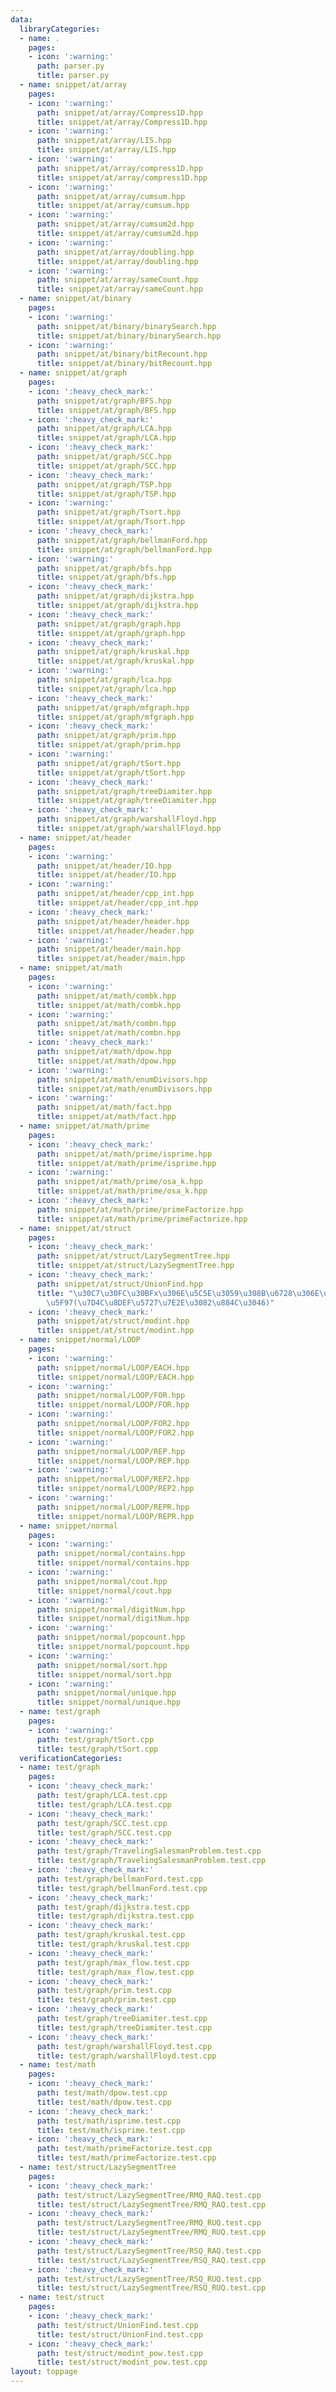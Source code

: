 ```yaml
---
data:
  libraryCategories:
  - name: .
    pages:
    - icon: ':warning:'
      path: parser.py
      title: parser.py
  - name: snippet/at/array
    pages:
    - icon: ':warning:'
      path: snippet/at/array/Compress1D.hpp
      title: snippet/at/array/Compress1D.hpp
    - icon: ':warning:'
      path: snippet/at/array/LIS.hpp
      title: snippet/at/array/LIS.hpp
    - icon: ':warning:'
      path: snippet/at/array/compress1D.hpp
      title: snippet/at/array/compress1D.hpp
    - icon: ':warning:'
      path: snippet/at/array/cumsum.hpp
      title: snippet/at/array/cumsum.hpp
    - icon: ':warning:'
      path: snippet/at/array/cumsum2d.hpp
      title: snippet/at/array/cumsum2d.hpp
    - icon: ':warning:'
      path: snippet/at/array/doubling.hpp
      title: snippet/at/array/doubling.hpp
    - icon: ':warning:'
      path: snippet/at/array/sameCount.hpp
      title: snippet/at/array/sameCount.hpp
  - name: snippet/at/binary
    pages:
    - icon: ':warning:'
      path: snippet/at/binary/binarySearch.hpp
      title: snippet/at/binary/binarySearch.hpp
    - icon: ':warning:'
      path: snippet/at/binary/bitRecount.hpp
      title: snippet/at/binary/bitRecount.hpp
  - name: snippet/at/graph
    pages:
    - icon: ':heavy_check_mark:'
      path: snippet/at/graph/BFS.hpp
      title: snippet/at/graph/BFS.hpp
    - icon: ':heavy_check_mark:'
      path: snippet/at/graph/LCA.hpp
      title: snippet/at/graph/LCA.hpp
    - icon: ':heavy_check_mark:'
      path: snippet/at/graph/SCC.hpp
      title: snippet/at/graph/SCC.hpp
    - icon: ':heavy_check_mark:'
      path: snippet/at/graph/TSP.hpp
      title: snippet/at/graph/TSP.hpp
    - icon: ':warning:'
      path: snippet/at/graph/Tsort.hpp
      title: snippet/at/graph/Tsort.hpp
    - icon: ':heavy_check_mark:'
      path: snippet/at/graph/bellmanFord.hpp
      title: snippet/at/graph/bellmanFord.hpp
    - icon: ':warning:'
      path: snippet/at/graph/bfs.hpp
      title: snippet/at/graph/bfs.hpp
    - icon: ':heavy_check_mark:'
      path: snippet/at/graph/dijkstra.hpp
      title: snippet/at/graph/dijkstra.hpp
    - icon: ':heavy_check_mark:'
      path: snippet/at/graph/graph.hpp
      title: snippet/at/graph/graph.hpp
    - icon: ':heavy_check_mark:'
      path: snippet/at/graph/kruskal.hpp
      title: snippet/at/graph/kruskal.hpp
    - icon: ':warning:'
      path: snippet/at/graph/lca.hpp
      title: snippet/at/graph/lca.hpp
    - icon: ':heavy_check_mark:'
      path: snippet/at/graph/mfgraph.hpp
      title: snippet/at/graph/mfgraph.hpp
    - icon: ':heavy_check_mark:'
      path: snippet/at/graph/prim.hpp
      title: snippet/at/graph/prim.hpp
    - icon: ':warning:'
      path: snippet/at/graph/tSort.hpp
      title: snippet/at/graph/tSort.hpp
    - icon: ':heavy_check_mark:'
      path: snippet/at/graph/treeDiamiter.hpp
      title: snippet/at/graph/treeDiamiter.hpp
    - icon: ':heavy_check_mark:'
      path: snippet/at/graph/warshallFloyd.hpp
      title: snippet/at/graph/warshallFloyd.hpp
  - name: snippet/at/header
    pages:
    - icon: ':warning:'
      path: snippet/at/header/IO.hpp
      title: snippet/at/header/IO.hpp
    - icon: ':warning:'
      path: snippet/at/header/cpp_int.hpp
      title: snippet/at/header/cpp_int.hpp
    - icon: ':heavy_check_mark:'
      path: snippet/at/header/header.hpp
      title: snippet/at/header/header.hpp
    - icon: ':warning:'
      path: snippet/at/header/main.hpp
      title: snippet/at/header/main.hpp
  - name: snippet/at/math
    pages:
    - icon: ':warning:'
      path: snippet/at/math/combk.hpp
      title: snippet/at/math/combk.hpp
    - icon: ':warning:'
      path: snippet/at/math/combn.hpp
      title: snippet/at/math/combn.hpp
    - icon: ':heavy_check_mark:'
      path: snippet/at/math/dpow.hpp
      title: snippet/at/math/dpow.hpp
    - icon: ':warning:'
      path: snippet/at/math/enumDivisors.hpp
      title: snippet/at/math/enumDivisors.hpp
    - icon: ':warning:'
      path: snippet/at/math/fact.hpp
      title: snippet/at/math/fact.hpp
  - name: snippet/at/math/prime
    pages:
    - icon: ':heavy_check_mark:'
      path: snippet/at/math/prime/isprime.hpp
      title: snippet/at/math/prime/isprime.hpp
    - icon: ':warning:'
      path: snippet/at/math/prime/osa_k.hpp
      title: snippet/at/math/prime/osa_k.hpp
    - icon: ':heavy_check_mark:'
      path: snippet/at/math/prime/primeFactorize.hpp
      title: snippet/at/math/prime/primeFactorize.hpp
  - name: snippet/at/struct
    pages:
    - icon: ':heavy_check_mark:'
      path: snippet/at/struct/LazySegmentTree.hpp
      title: snippet/at/struct/LazySegmentTree.hpp
    - icon: ':heavy_check_mark:'
      path: snippet/at/struct/UnionFind.hpp
      title: "\u30C7\u30FC\u30BFx\u306E\u5C5E\u3059\u308B\u6728\u306E\u6839\u3092\u53D6\
        \u5F97(\u7D4C\u8DEF\u5727\u7E2E\u3082\u884C\u3046)"
    - icon: ':heavy_check_mark:'
      path: snippet/at/struct/modint.hpp
      title: snippet/at/struct/modint.hpp
  - name: snippet/normal/LOOP
    pages:
    - icon: ':warning:'
      path: snippet/normal/LOOP/EACH.hpp
      title: snippet/normal/LOOP/EACH.hpp
    - icon: ':warning:'
      path: snippet/normal/LOOP/FOR.hpp
      title: snippet/normal/LOOP/FOR.hpp
    - icon: ':warning:'
      path: snippet/normal/LOOP/FOR2.hpp
      title: snippet/normal/LOOP/FOR2.hpp
    - icon: ':warning:'
      path: snippet/normal/LOOP/REP.hpp
      title: snippet/normal/LOOP/REP.hpp
    - icon: ':warning:'
      path: snippet/normal/LOOP/REP2.hpp
      title: snippet/normal/LOOP/REP2.hpp
    - icon: ':warning:'
      path: snippet/normal/LOOP/REPR.hpp
      title: snippet/normal/LOOP/REPR.hpp
  - name: snippet/normal
    pages:
    - icon: ':warning:'
      path: snippet/normal/contains.hpp
      title: snippet/normal/contains.hpp
    - icon: ':warning:'
      path: snippet/normal/cout.hpp
      title: snippet/normal/cout.hpp
    - icon: ':warning:'
      path: snippet/normal/digitNum.hpp
      title: snippet/normal/digitNum.hpp
    - icon: ':warning:'
      path: snippet/normal/popcount.hpp
      title: snippet/normal/popcount.hpp
    - icon: ':warning:'
      path: snippet/normal/sort.hpp
      title: snippet/normal/sort.hpp
    - icon: ':warning:'
      path: snippet/normal/unique.hpp
      title: snippet/normal/unique.hpp
  - name: test/graph
    pages:
    - icon: ':warning:'
      path: test/graph/tSort.cpp
      title: test/graph/tSort.cpp
  verificationCategories:
  - name: test/graph
    pages:
    - icon: ':heavy_check_mark:'
      path: test/graph/LCA.test.cpp
      title: test/graph/LCA.test.cpp
    - icon: ':heavy_check_mark:'
      path: test/graph/SCC.test.cpp
      title: test/graph/SCC.test.cpp
    - icon: ':heavy_check_mark:'
      path: test/graph/TravelingSalesmanProblem.test.cpp
      title: test/graph/TravelingSalesmanProblem.test.cpp
    - icon: ':heavy_check_mark:'
      path: test/graph/bellmanFord.test.cpp
      title: test/graph/bellmanFord.test.cpp
    - icon: ':heavy_check_mark:'
      path: test/graph/dijkstra.test.cpp
      title: test/graph/dijkstra.test.cpp
    - icon: ':heavy_check_mark:'
      path: test/graph/kruskal.test.cpp
      title: test/graph/kruskal.test.cpp
    - icon: ':heavy_check_mark:'
      path: test/graph/max_flow.test.cpp
      title: test/graph/max_flow.test.cpp
    - icon: ':heavy_check_mark:'
      path: test/graph/prim.test.cpp
      title: test/graph/prim.test.cpp
    - icon: ':heavy_check_mark:'
      path: test/graph/treeDiamiter.test.cpp
      title: test/graph/treeDiamiter.test.cpp
    - icon: ':heavy_check_mark:'
      path: test/graph/warshallFloyd.test.cpp
      title: test/graph/warshallFloyd.test.cpp
  - name: test/math
    pages:
    - icon: ':heavy_check_mark:'
      path: test/math/dpow.test.cpp
      title: test/math/dpow.test.cpp
    - icon: ':heavy_check_mark:'
      path: test/math/isprime.test.cpp
      title: test/math/isprime.test.cpp
    - icon: ':heavy_check_mark:'
      path: test/math/primeFactorize.test.cpp
      title: test/math/primeFactorize.test.cpp
  - name: test/struct/LazySegmentTree
    pages:
    - icon: ':heavy_check_mark:'
      path: test/struct/LazySegmentTree/RMQ_RAQ.test.cpp
      title: test/struct/LazySegmentTree/RMQ_RAQ.test.cpp
    - icon: ':heavy_check_mark:'
      path: test/struct/LazySegmentTree/RMQ_RUQ.test.cpp
      title: test/struct/LazySegmentTree/RMQ_RUQ.test.cpp
    - icon: ':heavy_check_mark:'
      path: test/struct/LazySegmentTree/RSQ_RAQ.test.cpp
      title: test/struct/LazySegmentTree/RSQ_RAQ.test.cpp
    - icon: ':heavy_check_mark:'
      path: test/struct/LazySegmentTree/RSQ_RUQ.test.cpp
      title: test/struct/LazySegmentTree/RSQ_RUQ.test.cpp
  - name: test/struct
    pages:
    - icon: ':heavy_check_mark:'
      path: test/struct/UnionFind.test.cpp
      title: test/struct/UnionFind.test.cpp
    - icon: ':heavy_check_mark:'
      path: test/struct/modint_pow.test.cpp
      title: test/struct/modint_pow.test.cpp
layout: toppage
---
```


